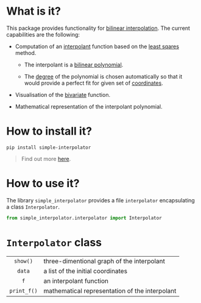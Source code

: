 # What is it?

This package provides functionality for [bilinear interpolation](https://en.wikipedia.org/wiki/Bilinear_interpolation).
The current capabilities are the following:

- Computation of an [interpolant](https://en.wikipedia.org/wiki/Interpolation) function based on the [least sqares](https://en.wikipedia.org/wiki/Least_squares) method.

  - The interpolant is a [bilinear polynomial](https://en.wikipedia.org/wiki/Multilinear_polynomial).

  - The [degree](https://en.wikipedia.org/wiki/Degree_of_a_polynomial) of the polynomial is chosen automatically so that it would provide a perfect fit for given set of [coordinates](https://en.wikipedia.org/wiki/Coordinate_system).

- Visualisation of the [bivariate](<https://en.wikipedia.org/wiki/Function_(mathematics)#Multivariate_function>) function.

- Mathematical representation of the interpolant polynomial.

# How to install it?

```shell
pip install simple-interpolator
```

> Find out more [here](https://pypi.org/project/simple-interpolator/).

# How to use it?

The library `simple_interpolator` provides a file `interpolator` encapsulating a class `Interpolator`.

```python
from simple_interpolator.interpolator import Interpolator
```

# `Interpolator` class

|             |                                                |
| :---------: | :--------------------------------------------- |
|  `show()`   | three-dimentional graph of the interpolant     |
|   `data`    | a list of the initial coordinates              |
|     `f`     | an interpolant function                        |
| `print_f()` | mathematical representation of the interpolant |

